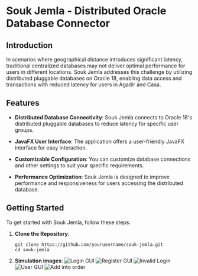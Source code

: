 # Souk Jemla - Distributed Oracle Database Connector

## Introduction

In scenarios where geographical distance introduces significant latency, traditional centralized databases may not deliver optimal performance for users in different locations. Souk Jemla addresses this challenge by utilizing distributed pluggable databases on Oracle 18, enabling data access and transactions with reduced latency for users in Agadir and Casa.

## Features

- **Distributed Database Connectivity**: Souk Jemla connects to Oracle 18's distributed pluggable databases to reduce latency for specific user groups.

- **JavaFX User Interface**: The application offers a user-friendly JavaFX interface for easy interaction.

- **Customizable Configuration**: You can customize database connections and other settings to suit your specific requirements.

- **Performance Optimization**: Souk Jemla is designed to improve performance and responsiveness for users accessing the distributed database.

## Getting Started

To get started with Souk Jemla, follow these steps:

1. **Clone the Repository**:
   ```shell
   git clone https://github.com/yourusername/souk-jemla.git
   cd souk-jemla

2. **Simulation images**:
   ![Login GUI](Test-app-img/soukJemla_Gui.png)
   ![Register GUI](Test-app-img/Register.png)
   ![Invalid Login](Test-app-img/invalid.png)
   ![User GUI](Test-app-img/agadir.png)
   ![Add into order](Test-app-img/add.png)
